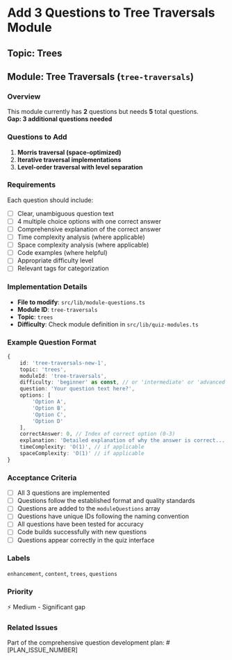 # Add 3 Questions to Tree Traversals Module

## Topic: Trees
## Module: Tree Traversals (`tree-traversals`)

### Overview
This module currently has **2** questions but needs **5** total questions.  
**Gap: 3 additional questions needed**

### Questions to Add

1. **Morris traversal (space-optimized)**
2. **Iterative traversal implementations**
3. **Level-order traversal with level separation**

### Requirements
Each question should include:
- [ ] Clear, unambiguous question text
- [ ] 4 multiple choice options with one correct answer
- [ ] Comprehensive explanation of the correct answer
- [ ] Time complexity analysis (where applicable)
- [ ] Space complexity analysis (where applicable)
- [ ] Code examples (where helpful)
- [ ] Appropriate difficulty level
- [ ] Relevant tags for categorization

### Implementation Details
- **File to modify**: `src/lib/module-questions.ts`
- **Module ID**: `tree-traversals`
- **Topic**: `trees`
- **Difficulty**: Check module definition in `src/lib/quiz-modules.ts`

### Example Question Format
```typescript
{
    id: 'tree-traversals-new-1',
    topic: 'trees',
    moduleId: 'tree-traversals',
    difficulty: 'beginner' as const, // or 'intermediate' or 'advanced'
    question: 'Your question text here?',
    options: [
        'Option A',
        'Option B', 
        'Option C',
        'Option D'
    ],
    correctAnswer: 0, // Index of correct option (0-3)
    explanation: 'Detailed explanation of why the answer is correct...',
    timeComplexity: 'O(1)', // if applicable
    spaceComplexity: 'O(1)' // if applicable
}
```

### Acceptance Criteria
- [ ] All 3 questions are implemented
- [ ] Questions follow the established format and quality standards
- [ ] Questions are added to the `moduleQuestions` array
- [ ] Questions have unique IDs following the naming convention
- [ ] All questions have been tested for accuracy
- [ ] Code builds successfully with new questions
- [ ] Questions appear correctly in the quiz interface

### Labels
`enhancement`, `content`, `trees`, `questions`

### Priority
⚡ Medium - Significant gap

### Related Issues
Part of the comprehensive question development plan: #[PLAN_ISSUE_NUMBER]